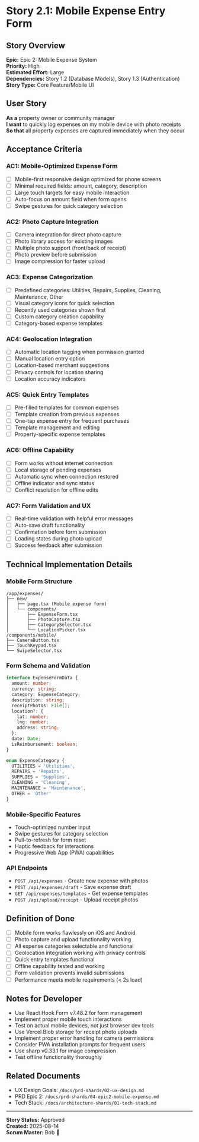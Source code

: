 # Story 2.1: Mobile Expense Entry Form

## Story Overview
**Epic:** Epic 2: Mobile Expense System  
**Priority:** High  
**Estimated Effort:** Large  
**Dependencies:** Story 1.2 (Database Models), Story 1.3 (Authentication)  
**Story Type:** Core Feature/Mobile UI  

## User Story
**As a** property owner or community manager  
**I want** to quickly log expenses on my mobile device with photo receipts  
**So that** all property expenses are captured immediately when they occur  

## Acceptance Criteria

### AC1: Mobile-Optimized Expense Form
- [ ] Mobile-first responsive design optimized for phone screens
- [ ] Minimal required fields: amount, category, description
- [ ] Large touch targets for easy mobile interaction
- [ ] Auto-focus on amount field when form opens
- [ ] Swipe gestures for quick category selection

### AC2: Photo Capture Integration
- [ ] Camera integration for direct photo capture
- [ ] Photo library access for existing images
- [ ] Multiple photo support (front/back of receipt)
- [ ] Photo preview before submission
- [ ] Image compression for faster upload

### AC3: Expense Categorization
- [ ] Predefined categories: Utilities, Repairs, Supplies, Cleaning, Maintenance, Other
- [ ] Visual category icons for quick selection
- [ ] Recently used categories shown first
- [ ] Custom category creation capability
- [ ] Category-based expense templates

### AC4: Geolocation Integration
- [ ] Automatic location tagging when permission granted
- [ ] Manual location entry option
- [ ] Location-based merchant suggestions
- [ ] Privacy controls for location sharing
- [ ] Location accuracy indicators

### AC5: Quick Entry Templates
- [ ] Pre-filled templates for common expenses
- [ ] Template creation from previous expenses
- [ ] One-tap expense entry for frequent purchases
- [ ] Template management and editing
- [ ] Property-specific expense templates

### AC6: Offline Capability
- [ ] Form works without internet connection
- [ ] Local storage of pending expenses
- [ ] Automatic sync when connection restored
- [ ] Offline indicator and sync status
- [ ] Conflict resolution for offline edits

### AC7: Form Validation and UX
- [ ] Real-time validation with helpful error messages
- [ ] Auto-save draft functionality
- [ ] Confirmation before form submission
- [ ] Loading states during photo upload
- [ ] Success feedback after submission

## Technical Implementation Details

### Mobile Form Structure
```
/app/expenses/
├── new/
│   ├── page.tsx (Mobile expense form)
│   └── components/
│       ├── ExpenseForm.tsx
│       ├── PhotoCapture.tsx
│       ├── CategorySelector.tsx
│       └── LocationPicker.tsx
/components/mobile/
├── CameraButton.tsx
├── TouchKeypad.tsx
└── SwipeSelector.tsx
```

### Form Schema and Validation
```typescript
interface ExpenseFormData {
  amount: number;
  currency: string;
  category: ExpenseCategory;
  description: string;
  receiptPhotos: File[];
  location?: {
    lat: number;
    lng: number;
    address: string;
  };
  date: Date;
  isReimbursement: boolean;
}

enum ExpenseCategory {
  UTILITIES = 'Utilities',
  REPAIRS = 'Repairs', 
  SUPPLIES = 'Supplies',
  CLEANING = 'Cleaning',
  MAINTENANCE = 'Maintenance',
  OTHER = 'Other'
}
```

### Mobile-Specific Features
- Touch-optimized number input
- Swipe gestures for category selection
- Pull-to-refresh for form reset
- Haptic feedback for interactions
- Progressive Web App (PWA) capabilities

### API Endpoints
- `POST /api/expenses` - Create new expense with photos
- `POST /api/expenses/draft` - Save expense draft
- `GET /api/expenses/templates` - Get expense templates
- `POST /api/upload/receipt` - Upload receipt photos

## Definition of Done
- [ ] Mobile form works flawlessly on iOS and Android
- [ ] Photo capture and upload functionality working
- [ ] All expense categories selectable and functional
- [ ] Geolocation integration working with privacy controls
- [ ] Quick entry templates functional
- [ ] Offline capability tested and working
- [ ] Form validation prevents invalid submissions
- [ ] Performance meets mobile requirements (< 2s load)

## Notes for Developer
- Use React Hook Form v7.48.2 for form management
- Implement proper mobile touch interactions
- Test on actual mobile devices, not just browser dev tools
- Use Vercel Blob storage for receipt photo uploads
- Implement proper error handling for camera permissions
- Consider PWA installation prompts for frequent users
- Use sharp v0.33.1 for image compression
- Test offline functionality thoroughly

## Related Documents
- UX Design Goals: `/docs/prd-shards/02-ux-design.md`
- PRD Epic 2: `/docs/prd-shards/04-epic2-mobile-expense.md`
- Tech Stack: `/docs/architecture-shards/01-tech-stack.md`

---
**Story Status:** Approved  
**Created:** 2025-08-14  
**Scrum Master:** Bob 🏃
